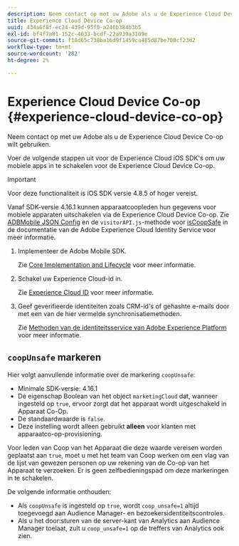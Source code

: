```yaml
---
description: Neem contact op met uw Adobe als u de Experience Cloud Device Co-op wilt gebruiken.
title: Experience Cloud Device Co-op
uuid: 434a6f8f-ec24-439d-95f0-a246b384b3b5
exl-id: bf4f7a81-152c-4033-bcdf-22a939a3109e
source-git-commit: f18d65c738ba16d9f1459ca485d87be708cf23d2
workflow-type: tm+mt
source-wordcount: '282'
ht-degree: 2%

---
```


# Experience Cloud Device Co-op {#experience-cloud-device-co-op}

Neem contact op met uw Adobe als u de Experience Cloud Device Co-op wilt gebruiken.

Voer de volgende stappen uit voor de Experience Cloud iOS SDK&#39;s om uw mobiele apps in te schakelen voor de Experience Cloud Device Co-op.

>[!IMPORTANT]
>
>Voor deze functionaliteit is iOS SDK versie 4.8.5 of hoger vereist.

Vanaf SDK-versie 4.16.1 kunnen apparaatcoopleden hun gegevens voor mobiele apparaten uitschakelen via de Experience Cloud Device Co-op. Zie [ADBMobile JSON Config](/help/ios/configuration/json-config/json-config.md) en de `visitorAPI.js`-methode voor [isCoopSafe](https://experienceleague.adobe.com/docs/id-service/using/id-service-api/configurations/coopsafe.html) in de documentatie van de Adobe Experience Cloud Identity Service voor meer informatie.

1. Implementeer de Adobe Mobile SDK.

   Zie [Core Implementation and Lifecycle](/help/ios/getting-started/dev-qs.md) voor meer informatie.
1. Schakel uw Experience Cloud-id in.

   Zie [Experience Cloud ID](/help/ios/marketing-cloud/mcvid.md) voor meer informatie.
1. Geef geverifieerde identiteiten zoals CRM-id&#39;s of gehashte e-mails door met een van de hier vermelde synchronisatiemethoden.

   Zie [Methoden van de identiteitsservice van Adobe Experience Platform](/help/ios/marketing-cloud/mc-methods.md) voor meer informatie.

## `coopUnsafe` markeren

Hier volgt aanvullende informatie over de markering `coopUnsafe`:

* Minimale SDK-versie: 4.16.1
* De eigenschap Boolean van het object `marketingCloud` dat, wanneer ingesteld op `true`, ervoor zorgt dat het apparaat wordt uitgeschakeld in Apparaat Co-Op.
* De standaardwaarde is `false`.
* Deze instelling wordt alleen gebruikt **alleen** voor klanten met apparaatco-op-provisioning.

Voor leden van Coop van het Apparaat die deze waarde vereisen worden geplaatst aan `true`, moet u met het team van Coop werken om een vlag van de lijst van gewezen personen op uw rekening van de Co-op van het Apparaat te verzoeken. Er is geen zelfbedieningspad om deze markeringen in te schakelen.

De volgende informatie onthouden:

* Als `coopUnsafe` is ingesteld op `true`, wordt `coop_unsafe=1` altijd toegevoegd aan Audience Manager- en bezoekersidentiteitscontroles.
* Als u het door:sturen van de server-kant van Analytics aan Audience Manager toelaat, zult u `coop_unsafe=1` op de treffers van Analytics ook zien.
